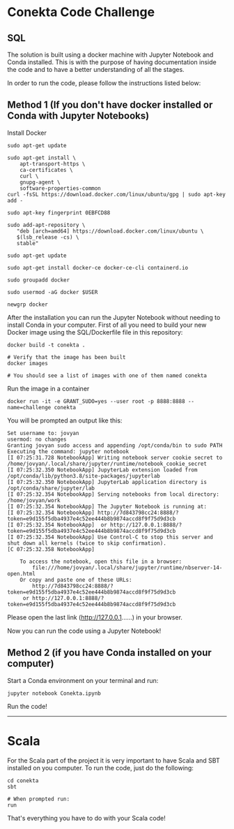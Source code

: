 # Conekta Code Challenge

## SQL

The solution is built using a docker machine with Jupyter Notebook and Conda installed. 
This is with the purpose of having documentation inside the code and to have a better
understanding of all the stages.

In order to run the code, please follow the instructions listed below:

## Method 1 (If you don't have docker installed or Conda with Jupyter Notebooks)

Install Docker 
```
sudo apt-get update

sudo apt-get install \
    apt-transport-https \
    ca-certificates \
    curl \
    gnupg-agent \
    software-properties-common
curl -fsSL https://download.docker.com/linux/ubuntu/gpg | sudo apt-key add -

sudo apt-key fingerprint 0EBFCD88

sudo add-apt-repository \
   "deb [arch=amd64] https://download.docker.com/linux/ubuntu \
   $(lsb_release -cs) \
   stable"

sudo apt-get update

sudo apt-get install docker-ce docker-ce-cli containerd.io

sudo groupadd docker

sudo usermod -aG docker $USER

newgrp docker 
```

After the installation you can run the Jupyter Notebook without needing to install Conda in your computer.
First of all you need to build your new Docker image using the SQL/Dockerfile file in this repository:
```
docker build -t conekta .

# Verify that the image has been built
docker images

# You should see a list of images with one of them named conekta
```

Run the image in a container

```
docker run -it -e GRANT_SUDO=yes --user root -p 8888:8888 --name=challenge conekta
```

You will be prompted an output like this:

```
Set username to: jovyan
usermod: no changes
Granting jovyan sudo access and appending /opt/conda/bin to sudo PATH
Executing the command: jupyter notebook
[I 07:25:31.728 NotebookApp] Writing notebook server cookie secret to /home/jovyan/.local/share/jupyter/runtime/notebook_cookie_secret
[I 07:25:32.350 NotebookApp] JupyterLab extension loaded from /opt/conda/lib/python3.8/site-packages/jupyterlab
[I 07:25:32.350 NotebookApp] JupyterLab application directory is /opt/conda/share/jupyter/lab
[I 07:25:32.354 NotebookApp] Serving notebooks from local directory: /home/jovyan/work
[I 07:25:32.354 NotebookApp] The Jupyter Notebook is running at:
[I 07:25:32.354 NotebookApp] http://7d843798cc24:8888/?token=e9d155f5dba4937e4c52ee444b8b9874accd8f9f75d9d3cb
[I 07:25:32.354 NotebookApp]  or http://127.0.0.1:8888/?token=e9d155f5dba4937e4c52ee444b8b9874accd8f9f75d9d3cb
[I 07:25:32.354 NotebookApp] Use Control-C to stop this server and shut down all kernels (twice to skip confirmation).
[C 07:25:32.358 NotebookApp] 
    
    To access the notebook, open this file in a browser:
        file:///home/jovyan/.local/share/jupyter/runtime/nbserver-14-open.html
    Or copy and paste one of these URLs:
        http://7d843798cc24:8888/?token=e9d155f5dba4937e4c52ee444b8b9874accd8f9f75d9d3cb
     or http://127.0.0.1:8888/?token=e9d155f5dba4937e4c52ee444b8b9874accd8f9f75d9d3cb
```
Please open the last link (http://127.0.0.1......) in your browser.

Now you can run the code using a Jupyter Notebook!

## Method 2 (if you have Conda installed on your computer)

Start a Conda environment on your terminal and run:

```
jupyter notebook Conekta.ipynb
```

Run the code!


--------------------------------

# Scala

For the Scala part of the project it is very important to have Scala and SBT installed on you computer.
To run the code, just do the following:

```
cd conekta
sbt

# When prompted run:
run
```
That's everything you have to do with your Scala code!
